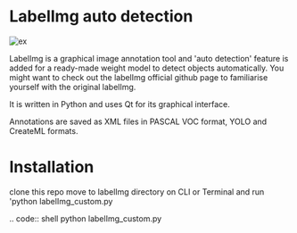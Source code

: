 # LabelImg auto detection 

![ex](https://img.shields.io/pypi/v/labelimg.svg)

LabelImg is a graphical image annotation tool and 'auto detection' feature is added for a ready-made weight model to detect objects automatically. You might want to check out the labelImg official github page to familiarise yourself with the original labelImg. 

It is written in Python and uses Qt for its graphical interface.

Annotations are saved as XML files in PASCAL VOC format, YOLO and CreateML formats.

# Installation

clone this repo move to labelImg directory on CLI or Terminal and run 'python labelImg_custom.py

.. code:: shell
python labelImg_custom.py





